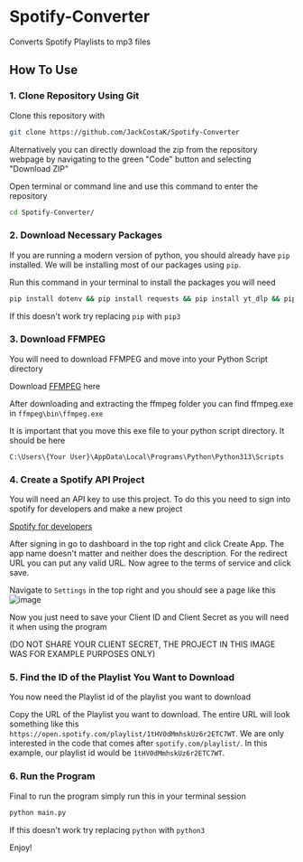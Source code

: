 # Spotify-Converter
Converts Spotify Playlists to mp3 files

## How To Use

### 1. Clone Repository Using Git
Clone this repository with
```bash
git clone https://github.com/JackCostaK/Spotify-Converter
```
Alternatively you can directly download the zip from the repository webpage by navigating to the green "Code" button and selecting "Download ZIP"

Open terminal or command line and use this command to enter the repository
```bash
cd Spotify-Converter/
```

### 2. Download Necessary Packages
If you are running a modern version of python, you should already have `pip` installed. We will be installing most of our packages using `pip`.

Run this command in your terminal to install the packages you will need
```bash
pip install dotenv && pip install requests && pip install yt_dlp && pip install youtube_search
```
If this doesn't work try replacing `pip` with `pip3`

### 3. Download FFMPEG
You will need to download FFMPEG and move into your Python Script directory

Download [FFMPEG](https://www.ffmpeg.org/download.html) here

After downloading and extracting the ffmpeg folder you can find ffmpeg.exe in `ffmpeg\bin\ffmpeg.exe`

It is important that you move this exe file to your python script directory. It should be here

`C:\Users\{Your User}\AppData\Local\Programs\Python\Python313\Scripts`

### 4. Create a Spotify API Project
You will need an API key to use this project. To do this you need to sign into spotify for developers and make a new project

[Spotify for developers](https://developer.spotify.com/)

After signing in go to dashboard in the top right and click Create App.
The app name doesn't matter and neither does the description. For the redirect URL you can put any valid URL.
Now agree to the terms of service and click save.

Navigate to `Settings` in the top right and you should see a page like this
![image](https://github.com/user-attachments/assets/88abe509-e5e1-4409-a014-fb670743ab65)


Now you just need to save your Client ID and Client Secret as you will need it when using the program

(DO NOT SHARE YOUR CLIENT SECRET, THE PROJECT IN THIS IMAGE WAS FOR EXAMPLE PURPOSES ONLY)

### 5. Find the ID of the Playlist You Want to Download
You now need the Playlist id of the playlist you want to download

Copy the URL of the Playlist you want to download. The entire URL will look something like this `https://open.spotify.com/playlist/1tHV0dMmhskUz6r2ETC7WT`. We are only interested in the code that comes after `spotify.com/playlist/`. In this example, our playlist id would be `1tHV0dMmhskUz6r2ETC7WT`.

### 6. Run the Program
Final to run the program simply run this in your terminal session
```bash
python main.py
```
If this doesn't work try replacing `python` with `python3`

Enjoy!





